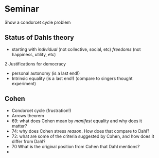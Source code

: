 # Seminar

Show a condorcet cycle problem

## Status of Dahls theory
- starting with *individual* (not collective, social, etc) *freedoms* (not happiness, utility, etc)

2 Justifications for democracy
- personal autonomy (is a last end!)
- Intrinsic equality (is a last end!) (compare to singers thought experiment)


## Cohen
- Condorcet cycle (frustration!)
- Arrows theorem
- 69: what does Cohen mean by *manifest* equality and why does it matter?
- 74: why does Cohen stress *reason*. How does that compare to Dahl?
- 72: what are some of the criteria suggested by Cohen, and how does it differ from Dahl?
- 70 What is the original position from Cohen that Dahl mentions?
- 
